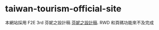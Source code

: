 # taiwan-tourism-official-site

本網站採用 F2E 3rd 芬妮之設計稿 [芬妮之設計稿](https://2021.thef2e.com/users/6296427084285739079?week=1&type=1).
RWD 和頁碼功能來不及完成
